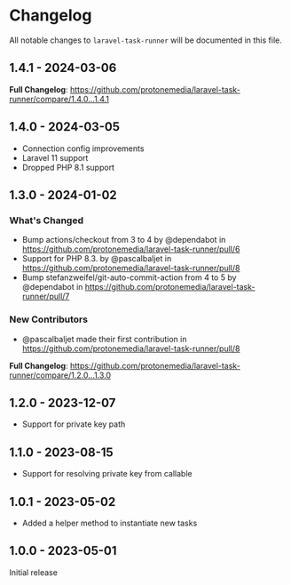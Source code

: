 # Changelog

All notable changes to `laravel-task-runner` will be documented in this file.

## 1.4.1 - 2024-03-06

**Full Changelog**: https://github.com/protonemedia/laravel-task-runner/compare/1.4.0...1.4.1

## 1.4.0 - 2024-03-05

* Connection config improvements
* Laravel 11 support
* Dropped PHP 8.1 support

## 1.3.0 - 2024-01-02

### What's Changed

* Bump actions/checkout from 3 to 4 by @dependabot in https://github.com/protonemedia/laravel-task-runner/pull/6
* Support for PHP 8.3. by @pascalbaljet in https://github.com/protonemedia/laravel-task-runner/pull/8
* Bump stefanzweifel/git-auto-commit-action from 4 to 5 by @dependabot in https://github.com/protonemedia/laravel-task-runner/pull/7

### New Contributors

* @pascalbaljet made their first contribution in https://github.com/protonemedia/laravel-task-runner/pull/8

**Full Changelog**: https://github.com/protonemedia/laravel-task-runner/compare/1.2.0...1.3.0

## 1.2.0 - 2023-12-07

* Support for private key path

## 1.1.0 - 2023-08-15

- Support for resolving private key from callable

## 1.0.1 - 2023-05-02

- Added a helper method to instantiate new tasks

## 1.0.0 - 2023-05-01

Initial release
